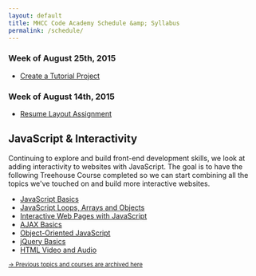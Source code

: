 ```yaml
---
layout: default
title: MHCC Code Academy Schedule &amp; Syllabus
permalink: /schedule/
---
```


### Week of August 25th, 2015  

- [Create a Tutorial Project](/projects/create-a-tutorial/)

### Week of August 14th, 2015  

- [Resume Layout Assignment](/projects/resume/)

## JavaScript & Interactivity

Continuing to explore and build front-end development skills, we look at adding interactivity to websites with JavaScript. The goal is to have the following Treehouse Course completed so we can start combining all the topics we've touched on and build more interactive websites. 

- [JavaScript Basics](http://teamtreehouse.com/library/javascript-basics)
- [JavaScript Loops, Arrays and Objects](http://teamtreehouse.com/library/javascript-loops-arrays-and-objects)
- [Interactive Web Pages with JavaScript](http://teamtreehouse.com/library/interactive-web-pages-with-javascript)
- [AJAX Basics](http://teamtreehouse.com/library/ajax-basics)
- [Object-Oriented JavaScript](http://teamtreehouse.com/library/objectoriented-javascript)
- [jQuery Basics](http://teamtreehouse.com/library/jquery-basics)
- [HTML Video and Audio](http://teamtreehouse.com/library/html-video-and-audio)


<small>[&rarr; Previous topics and courses are archived here](/archived)</small>